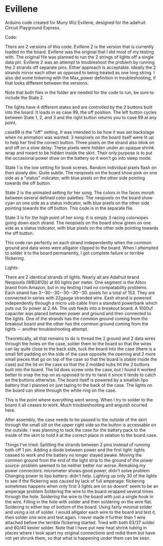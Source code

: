 # Evillene
Arduino code created for Muny Wiz Evillene, designed for the adafruit Circuit Playground Express.

Code:

There are 2 versions of this code.  Evillene 2 is the version that is currently loaded on the board.  Evillene was the original that I did most of my testing with. The original file was planned to run the 2 strings of lights off a single data pin.  Evillene 2 was an attempt to troubleshoot the problem by running the 2 strands off separate pins.  Either approach is acceptable. Ideally the 2 strands mirror each other as opposed to being treated as one long string.  I also did some tinkering with the Max_power definition in troubleshooting, if that looks different between the versions.

Note that both files in the folder are needed for the code to run, be sure to include the State 2.

The lights have 4 different states and are controlled by the 2 buttons built into the board.  It loads in as case 99, the off position.  The left button cycles between State 1, 2, and 3 and the right button returns you to case 99 at any point.

case99 is the "off" setting.  It was intended to be how it was set backstage when no animation was wanted.  3 neopixels on the board itself were lit up to help her find the correct button.  Three pixels on the strand also blink on and off on a slow delay.  These pixels were hidden under an opaque shrink wrap and meant to be hidden inside the skirt.  Their only purpose is to put the occasional power draw on the battery so it won't go into sleep mode.

State 1 is the low setting for book scenes.  Random individual pixels flash on then slowly dim. Quite subtle.  The neopixels on the board show pink on one side as a "status" indicator, with blue pixels on the other side pointing towards the off button.

State 2 is the animated setting for her song.  The colors in the faces morph between several defined color palettes. The neopixels on the board show cyan on one side as a status indicator, with blue pixels on the other side pointing towards the off button. This code is in the separate file.

State 3 is for the high point of her song.  It is simply 3 racing colorwipes going down each strand.  The neopixels on the board show green on one side as a status indicator, with blue pixels on the other side pointing towards the off button.

This code ran perfectly on each strand independently when the common ground and data wires were alligator clipped to the board.  When I attempted to solder it to the board permanently, I got complete failure or terrible flickering. 

Lights:

There are 2 identical strands of lights.  Nearly all are Adafruit brand Neopixels (WB2812b) at 60 lights per meter.  One segment is the Alitov brand from Amazon, but in my testing I had no compatability problems.  Each strand has 3--30--30--30--30--30. pixels for a total of 153.  They are connected in series with 22gauge stranded wire.  Eash strand is powered independently through a micro usb cable from a standard powerbank which puts out 5v power at 2.4A.  The usb feeds into a breakout board.  A 1000uf capaciter was placed between power and ground and then connected to the lights.  One of the strands has the common ground coming from the breakout board and the other has the common ground coming from the lights -- another troubleshooting attempt.

Theoretically, all that remains to do is thread the 2 ground and 2 data wires through the holes on the case, solder them to the board so that the wires can lay quite close to the back side, tuck the board into the case (there is a small felt padding on the side of the case opposite the opening and 2 more small pieces that go on top of the case so that the board is stable inside the case) put the lid on the case so that the 2 molded nubs hit the 2 buttons built into the board.  The lid does screw onto the case, but I found it worked better to snap the top on as opposed to try to twist it since it tends to catch on the buttons otherwise. The board itself is powered by a smallish lipo battery that I  planned on just taping to the back of the case. The lights on the board can shine through the white ring on the case.

This is the point where everything went wrong.  When I try to solder to the board it all ceases to work.  Much troubleshooting and anguish ocurred here.

After assembly, the case needs to be passed to the outside of the skirt through the small slit on the upper right side so the button is accessable on the outside.  I was planning to tack the case for the battery pack to the inside of the skirt to hold it at the correct place in relation to the  board case.

Things I've tried:
Splitting the strands between 2 pins instead of running both off 1 pin.
Adding a diode between power and the first light: lights ceased to work and the battery no longer stayed awake.
Moving the common ground from the end of the light strip to the ground of the power source: problem seemed to be neither better nor worse.
Remaking my power connectors: micrometer shows good power, didn't solve problem 
Changing power to lipo battery: didn't help.
Lighting up only 30 of the lights to see if the flickering was caused by lack of full amperage: flickering sometimes happens when only first 3 lights are on so doesnt' seem to be an amperage problem
Soldering the wire to the board wrapped several times through the hole.  Soldering the wire to the board with just a single hook in the wire.  Filling in the hole with solder and then soldering on the wire flat.  Soldering to either top of bottom of the board.  Using fairly minimal solder and using a lot of solder. I would alligator each wire to the board and test it, then solder one wire and test again.  I never made it further than 1 wire attached before the terrible flickering started.  Tried with both 63/37 solder and 60/40 kester solder.
Note that I have put new heat shrink tubing in places where I took apart my original connections and redid them but have not yet shrunk them, so that what is happening under them can be seen.
